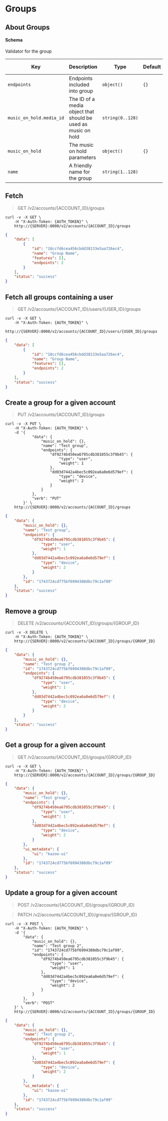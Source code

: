 # Groups

## About Groups

#### Schema

Validator for the group



Key | Description | Type | Default | Required | Support Level
--- | ----------- | ---- | ------- | -------- | -------------
`endpoints` | Endpoints included into group | `object()` | `{}` | `true` | `supported`
`music_on_hold.media_id` | The ID of a media object that should be used as music on hold | `string(0..128)` |   | `false` |  
`music_on_hold` | The music on hold parameters | `object()` | `{}` | `false` | `beta`
`name` | A friendly name for the group | `string(1..128)` |   | `true` | `supported`



## Fetch

> GET /v2/accounts/{ACCOUNT_ID}/groups

```shell
curl -v -X GET \
    -H "X-Auth-Token: {AUTH_TOKEN}" \
    http://{SERVER}:8000/v2/accounts/{ACCOUNT_ID}/groups
```

```json
{
    "data": [
        {
            "id": "18ccfd6cea456cbdd38133e5aa726ec4",
            "name": "Group Name",
            "features": [],
            "endpoints": 2
        }
    ],
    "status": "success"
}
```

## Fetch all groups containing a user

> GET /v2/accounts/{ACCOUNT_ID}/users/{USER_ID}/groups

```shell
curl -v -X GET \
    -H "X-Auth-Token: {AUTH_TOKEN}" \
    http://{SERVER}:8000/v2/accounts/{ACCOUNT_ID}/users/{USER_ID}/groups
```

```json
{
    "data": [
        {
            "id": "18ccfd6cea456cbdd38133e5aa726ec4",
            "name": "Group Name",
            "features": [],
            "endpoints": 2
        }
    ],
    "status": "success"
}
```

## Create a group for a given account

> PUT /v2/accounts/{ACCOUNT_ID}/groups

```shell
curl -v -X PUT \
    -H "X-Auth-Token: {AUTH_TOKEN}" \
    -d '{
            "data": {
                "music_on_hold": {},
                "name": "Test group",
                "endpoints": {
                    "df9274b450ea6795cdb381055c3f9b45": {
                        "type": "user",
                        "weight": 1
                    },
                    "dd03d7442a4bec5c092ea6a0e6d579ef": {
                        "type": "device",
                        "weight": 2
                    }
                }
            },
            "verb": "PUT"
        }' \
    http://{SERVER}:8000/v2/accounts/{ACCOUNT_ID}/groups
```

```json
{
    "data": {
        "music_on_hold": {},
        "name": "Test group",
        "endpoints": {
            "df9274b450ea6795cdb381055c3f9b45": {
                "type": "user",
                "weight": 1
            },
            "dd03d7442a4bec5c092ea6a0e6d579ef": {
                "type": "device",
                "weight": 2
            }
        },
        "id": "1743724cd775bf6994380dbc79c1af09"
    },
    "status": "success"
}
```


## Remove a group

> DELETE /v2/accounts/{ACCOUNT_ID}/groups/{GROUP_ID}

```shell
curl -v -X DELETE \
    -H "X-Auth-Token: {AUTH_TOKEN}" \
    http://{SERVER}:8000/v2/accounts/{ACCOUNT_ID}/groups/{GROUP_ID}
```

```json
{
    "data": {
        "music_on_hold": {},
        "name": "Test group 2",
        "id": "1743724cd775bf6994380dbc79c1af09",
        "endpoints": {
            "df9274b450ea6795cdb381055c3f9b45": {
                "type": "user",
                "weight": 1
            },
            "dd03d7442a4bec5c092ea6a0e6d579ef": {
                "type": "device",
                "weight": 2
            }
        }
    },
    "status": "success"
}
```


## Get a group for a given account

> GET /v2/accounts/{ACCOUNT_ID}/groups/{GROUP_ID}

```shell
curl -v -X GET \
    -H "X-Auth-Token: {AUTH_TOKEN}" \
    http://{SERVER}:8000/v2/accounts/{ACCOUNT_ID}/groups/{GROUP_ID}
```

```json
{
    "data": {
        "music_on_hold": {},
        "name": "Test group",
        "endpoints": {
            "df9274b450ea6795cdb381055c3f9b45": {
                "type": "user",
                "weight": 1
            },
            "dd03d7442a4bec5c092ea6a0e6d579ef": {
                "type": "device",
                "weight": 2
            }
        },
        "ui_metadata": {
            "ui": "kazoo-ui"
        },
        "id": "1743724cd775bf6994380dbc79c1af09"
    },
    "status": "success"
}
```


## Update a group for a given account

> POST /v2/accounts/{ACCOUNT_ID}/groups/{GROUP_ID}

> PATCH /v2/accounts/{ACCOUNT_ID}/groups/{GROUP_ID}

```shell
curl -v -X POST \
    -H "X-Auth-Token: {AUTH_TOKEN}" \
    -d '{
        "data": {
            "music_on_hold": {},
            "name": "Test group 2",
            "id": "1743724cd775bf6994380dbc79c1af09",
            "endpoints": {
                "df9274b450ea6795cdb381055c3f9b45": {
                    "type": "user",
                    "weight": 1
                },
                "dd03d7442a4bec5c092ea6a0e6d579ef": {
                    "type": "device",
                    "weight": 2
                }
            }
        },
        "verb": "POST"
    }' \
    http://{SERVER}:8000/v2/accounts/{ACCOUNT_ID}/groups/{GROUP_ID}
```

```json
{
    "data": {
        "music_on_hold": {},
        "name": "Test group 2",
        "endpoints": {
            "df9274b450ea6795cdb381055c3f9b45": {
                "type": "user",
                "weight": 1
            },
            "dd03d7442a4bec5c092ea6a0e6d579ef": {
                "type": "device",
                "weight": 2
            }
        },
        "ui_metadata": {
            "ui": "kazoo-ui"
        },
        "id": "1743724cd775bf6994380dbc79c1af09"
    },
    "status": "success"
}
```
